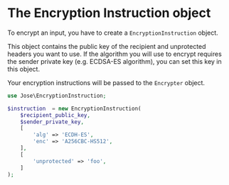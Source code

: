 The Encryption Instruction object
=================================

To encrypt an input, you have to create a `EncryptionInstruction` object.

This object contains the public key of the recipient and unprotected headers you want to use.
If the algorithm you will use to encrypt requires the sender private key (e.g. ECDSA-ES algorithm), you can set this key in this object.

Your encryption instructions will be passed to the `Encrypter` object.

```php
use Jose\EncryptionInstruction;

$instruction  = new EncryptionInstruction(
    $recipient_public_key,
    $sender_private_key,
    [
        'alg' => 'ECDH-ES',
        'enc' => 'A256CBC-HS512',
    ],
    [
        'unprotected' => 'foo',
    ]
);
```
